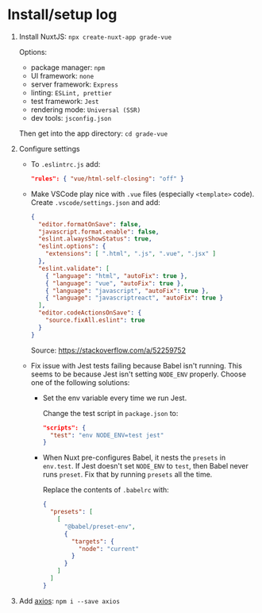 # Install/setup log

1. Install NuxtJS: `npx create-nuxt-app grade-vue`

    Options:
    * package manager: `npm`
    * UI framework: `none`
    * server framework: `Express`
    * linting: `ESLint, prettier`
    * test framework: `Jest`
    * rendering mode: `Universal (SSR)`
    * dev tools: `jsconfig.json`

    Then get into the app directory: `cd grade-vue`
2. Configure settings
    * To `.eslintrc.js` add:

      ```json
      "rules": { "vue/html-self-closing": "off" }
      ```

    * Make VSCode play nice with `.vue` files (especially `<template>` code). Create `.vscode/settings.json` and add:

      ```json
      {
        "editor.formatOnSave": false,
        "javascript.format.enable": false,
        "eslint.alwaysShowStatus": true,
        "eslint.options": {
          "extensions": [ ".html", ".js", ".vue", ".jsx" ]
        },
        "eslint.validate": [
          { "language": "html", "autoFix": true },
          { "language": "vue", "autoFix": true },
          { "language": "javascript", "autoFix": true },
          { "language": "javascriptreact", "autoFix": true }
        ],
        "editor.codeActionsOnSave": {
          "source.fixAll.eslint": true
        }
      }
      ```

      Source: https://stackoverflow.com/a/52259752

    * Fix issue with Jest tests failing because Babel isn't running. This seems to be because Jest isn't setting `NODE_ENV` properly. Choose one of the following solutions: 
        * Set the env variable every time we run Jest. 

          Change the test script in `package.json` to:

          ```json
          "scripts": {
            "test": "env NODE_ENV=test jest"
          }
          ```

        * When Nuxt pre-configures Babel, it nests the `presets` in `env.test`. If Jest doesn't set `NODE_ENV` to `test`, then Babel never runs `preset`. Fix that by running `presets` all the time. 

          Replace the contents of `.babelrc` with:

          ```json
          {
            "presets": [
              [
                "@babel/preset-env",
                {
                  "targets": {
                    "node": "current"
                  }
                }
              ]
            ]
          }
          ```

3. Add [axios](https://github.com/axios/axios): `npm i --save axios`
